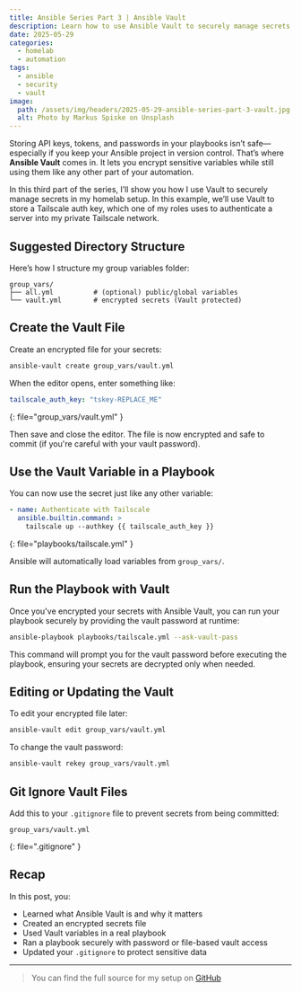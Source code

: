 ```yaml
---
title: Ansible Series Part 3 | Ansible Vault
description: Learn how to use Ansible Vault to securely manage secrets in your playbooks.
date: 2025-05-29
categories:
  - homelab
  - automation
tags:
  - ansible
  - security
  - vault
image:
  path: /assets/img/headers/2025-05-29-ansible-series-part-3-vault.jpg
  alt: Photo by Markus Spiske on Unsplash
---
```


Storing API keys, tokens, and passwords in your playbooks isn’t safe—especially if you keep your Ansible project in version control. That’s where **Ansible Vault** comes in. It lets you encrypt sensitive variables while still using them like any other part of your automation.

In this third part of the series, I’ll show you how I use Vault to securely manage secrets in my homelab setup. In this example, we’ll use Vault to store a Tailscale auth key, which one of my roles uses to authenticate a server into my private Tailscale network.

## Suggested Directory Structure

Here’s how I structure my group variables folder:

```
group_vars/
├── all.yml          # (optional) public/global variables
└── vault.yml        # encrypted secrets (Vault protected)
```

## Create the Vault File

Create an encrypted file for your secrets:

```bash
ansible-vault create group_vars/vault.yml
```

When the editor opens, enter something like:

```yaml
tailscale_auth_key: "tskey-REPLACE_ME"
```
{: file="group_vars/vault.yml" }

Then save and close the editor. The file is now encrypted and safe to commit (if you're careful with your vault password).


## Use the Vault Variable in a Playbook

You can now use the secret just like any other variable:

```yaml
- name: Authenticate with Tailscale
  ansible.builtin.command: >
    tailscale up --authkey {{ tailscale_auth_key }}
```
{: file="playbooks/tailscale.yml" }

Ansible will automatically load variables from `group_vars/`.

## Run the Playbook with Vault

Once you've encrypted your secrets with Ansible Vault, you can run your playbook securely by providing the vault password at runtime:

```bash
ansible-playbook playbooks/tailscale.yml --ask-vault-pass
```

This command will prompt you for the vault password before executing the playbook, ensuring your secrets are decrypted only when needed.


## Editing or Updating the Vault

To edit your encrypted file later:

```bash
ansible-vault edit group_vars/vault.yml
```

To change the vault password:

```bash
ansible-vault rekey group_vars/vault.yml
```

## Git Ignore Vault Files

Add this to your `.gitignore` file to prevent secrets from being committed:

```gitignore
group_vars/vault.yml
```
{: file=".gitignore" }


## Recap

In this post, you:

- Learned what Ansible Vault is and why it matters
- Created an encrypted secrets file
- Used Vault variables in a real playbook
- Ran a playbook securely with password or file-based vault access
- Updated your `.gitignore` to protect sensitive data

---

> You can find the full source for my setup on [GitHub](https://github.com/svenvg93/ansible-homelab)

